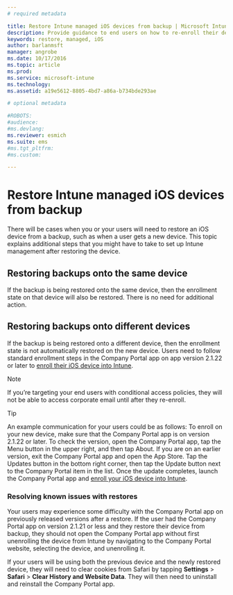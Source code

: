 ```yaml
---
# required metadata

title: Restore Intune managed iOS devices from backup | Microsoft Intune
description: Provide guidance to end users on how to re-enroll their devices after restoring from backup.
keywords: restore, managed, iOS
author: barlanmsft
manager: angrobe
ms.date: 10/17/2016
ms.topic: article
ms.prod:
ms.service: microsoft-intune
ms.technology:
ms.assetid: a19e5612-8805-4bd7-a86a-b734bde293ae

# optional metadata

#ROBOTS:
#audience:
#ms.devlang:
ms.reviewer: esmich
ms.suite: ems
#ms.tgt_pltfrm:
#ms.custom:

---
```


# Restore Intune managed iOS devices from backup

There will be cases when you or your users will need to restore an iOS device from a backup, such as when a user gets a new device. This topic explains additional steps that you might have to take to set up Intune management after restoring the device.

## Restoring backups onto the same device

If the backup is being restored onto the same device, then the enrollment state on that device will also be restored. There is no need for additional action.

## Restoring backups onto different devices

If the backup is being restored onto a different device, then the enrollment state is not automatically restored on the new device. Users need to follow standard enrollment steps in the Company Portal app on app version 2.1.22 or later to [enroll their iOS device into Intune](/Intune/EndUser/enroll-your-device-in-intune-ios).

> [!NOTE]
> If you’re targeting your end users with conditional access policies, they will not be able to access corporate email until after they re-enroll.

> [!TIP]
> An example communication for your users could be as follows:
To enroll on your new device, make sure that the Company Portal app is on version 2.1.22 or later. To check the version, open the Company Portal app, tap the Menu button in the upper right, and then tap About. If you are on an earlier version, exit the Company Portal app and open the App Store. Tap the Updates button in the bottom right corner, then tap the Update button next to the Company Portal item in the list. Once the update completes, launch the Company Portal app and [enroll your iOS device into Intune](/Intune/EndUser/enroll-your-device-in-intune-ios).

### Resolving known issues with restores

Your users may experience some difficulty with the Company Portal app on previously released versions after a restore. If the user had the Company Portal app on version 2.1.21 or less and they restore their device from backup, they should not open the Company Portal app without first unenrolling the device from Intune by navigating to the Company Portal website, selecting the device, and unenrolling it.

If your users will be using both the previous device and the newly restored device, they will need to clear cookies from Safari by tapping __Settings__ > __Safari__ > __Clear History and Website Data__. They will then need to uninstall and reinstall the Company Portal app. 
